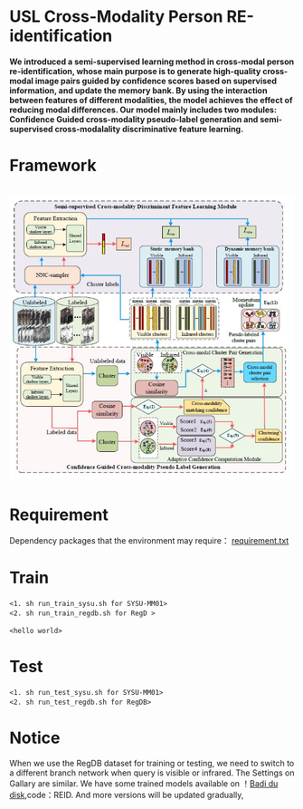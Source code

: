 # USL Cross-Modality Person RE-identification
#### We introduced a semi-supervised learning method in cross-modal person re-identification, whose main purpose is to generate high-quality cross-modal image pairs guided by confidence scores based on supervised information, and update the memory bank. By using the interaction between features of different modalities, the model achieves the effect of reducing modal differences. Our model mainly includes two modules: Confidence Guided cross-modality pseudo-label generation and semi-supervised cross-modalality discriminative feature learning. 

# Framework
![fig.JPEG](./1.JPG)
=======================
# Requirement
Dependency packages that the environment may require：
[requirement.txt](./requirement.txt)

# Train
`<1. sh run_train_sysu.sh for SYSU-MM01>`  
`<2. sh run_train_regdb.sh for RegD >`  

`<hello world>`  

# Test 
`<1. sh run_test_sysu.sh for SYSU-MM01>`  
`<2. sh run_test_regdb.sh for RegDB>`  

# Notice 
When we use the RegDB dataset for training or testing, we need to switch to a different branch network when query is visible or infrared. The Settings on Gallary are similar. We have some trained models available on ！[Badi du disk](https://pan.baidu.com/s/12_Kudw-4WveWr7XjpuUNkA ),code：REID. And more versions will be updated gradually,
